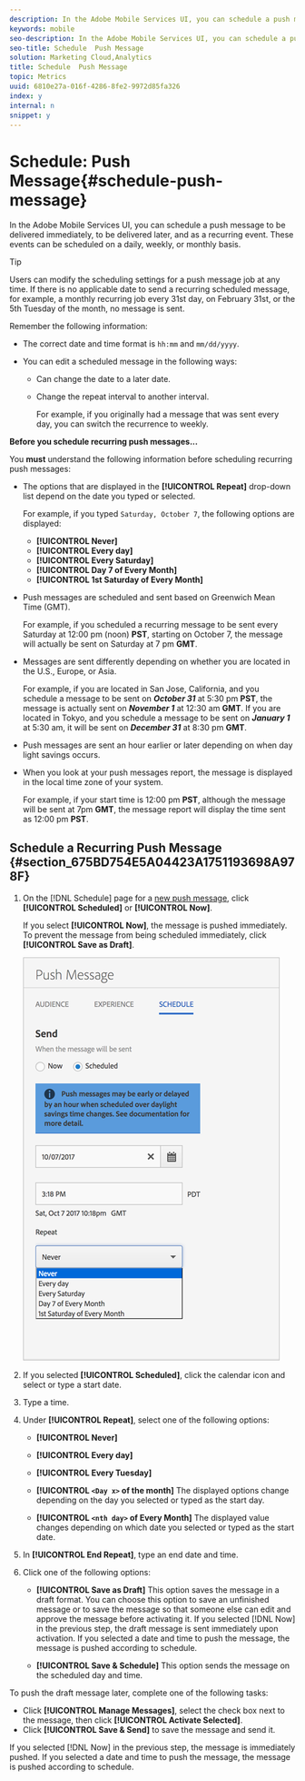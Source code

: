 ```yaml
---
description: In the Adobe Mobile Services UI, you can schedule a push message to be delivered immediately, to be delivered later, and as a recurring event. These events can be scheduled on a daily, weekly, or monthly basis.
keywords: mobile
seo-description: In the Adobe Mobile Services UI, you can schedule a push message to be delivered immediately, to be delivered later, and as a recurring event. These events can be scheduled on a daily, weekly, or monthly basis.
seo-title: Schedule  Push Message
solution: Marketing Cloud,Analytics
title: Schedule  Push Message
topic: Metrics
uuid: 6810e27a-016f-4286-8fe2-9972d85fa326
index: y
internal: n
snippet: y
---
```


# Schedule: Push Message{#schedule-push-message}

In the Adobe Mobile Services UI, you can schedule a push message to be delivered immediately, to be delivered later, and as a recurring event. These events can be scheduled on a daily, weekly, or monthly basis.

>[!TIP]
>
>Users can modify the scheduling settings for a push message job at any time. If there is no applicable date to send a recurring scheduled message, for example, a monthly recurring job every 31st day, on February 31st, or the 5th Tuesday of the month, no message is sent.

Remember the following information:

* The correct date and time format is `hh:mm` and `mm/dd/yyyy`. 

* You can edit a scheduled message in the following ways:

    * Can change the date to a later date. 
    * Change the repeat interval to another interval.

      For example, if you originally had a message that was sent every day, you can switch the recurrence to weekly.

**Before you schedule recurring push messages...**

You **must** understand the following information before scheduling recurring push messages: 

* The options that are displayed in the **[!UICONTROL Repeat]** drop-down list depend on the date you typed or selected. 

  For example, if you typed `Saturday, October 7`, the following options are displayed: 

  * **[!UICONTROL Never]** 
  * **[!UICONTROL Every day]** 
  * **[!UICONTROL Every Saturday]** 
  * **[!UICONTROL Day 7 of Every Month]** 
  * **[!UICONTROL 1st Saturday of Every Month]** 

* Push messages are scheduled and sent based on Greenwich Mean Time (GMT). 

  For example, if you scheduled a recurring message to be sent every Saturday at 12:00 pm (noon) **PST**, starting on October 7, the message will actually be sent on Saturday at 7 pm **GMT**. 
* Messages are sent differently depending on whether you are located in the U.S., Europe, or Asia. 

  For example, if you are located in San Jose, California, and you schedule a message to be sent on ***October 31*** at 5:30 pm **PST**, the message is actually sent on ***November 1*** at 12:30 am **GMT**. If you are located in Tokyo, and you schedule a message to be sent on ***January 1*** at 5:30 am, it will be sent on ***December 31*** at 8:30 pm **GMT**. 
* Push messages are sent an hour earlier or later depending on when day light savings occurs. 
* When you look at your push messages report, the message is displayed in the local time zone of your system. 

  For example, if your start time is 12:00 pm **PST**, although the message will be sent at 7pm **GMT**, the message report will display the time sent as 12:00 pm **PST**. 

## Schedule a Recurring Push Message {#section_675BD754E5A04423A1751193698A978F}

1. On the [!DNL Schedule] page for a [new push message](../../in-app-messaging/t-create-push-message/t-create-push-message.md#task_70E6D9C01F5A4082B9880C049804A2A0), click **[!UICONTROL Scheduled]** or **[!UICONTROL Now]**.

   If you select **[!UICONTROL Now]**, the message is pushed immediately. To prevent the message from being scheduled immediately, click **[!UICONTROL Save as Draft]**.

   <a id="fig_F1B3E1D6190B485891C83ED939BD56A9"></a>

   ![](assets/schedule-push-message.png)

1. If you selected **[!UICONTROL Scheduled]**, click the calendar icon and select or type a start date. 
1. Type a time.&nbsp; 
1. Under **[!UICONTROL Repeat]**, select one of the following options:

    * **[!UICONTROL Never]** 
    * **[!UICONTROL Every day]** 
    * **[!UICONTROL Every Tuesday]** 
    * **[!UICONTROL `<Day x>` of the month]** The displayed options change depending on the day you selected or typed as the start day. 
    
    * **[!UICONTROL `<nth day>` of Every Month]** The displayed value changes depending on which date you selected or typed as the start date.

1. In **[!UICONTROL End Repeat]**, type an end date and time. 
1. Click one of the following options:

    * **[!UICONTROL Save as Draft]** This option saves the message in a draft format. You can choose this option to save an unfinished message or to save the message so that someone else can edit and approve the message before activating it. If you selected [!DNL Now] in the previous step, the draft message is sent immediately upon activation. If you selected a date and time to push the message, the message is pushed according to schedule. 
    
    * **[!UICONTROL Save & Schedule]** This option sends the message on the scheduled day and time.

To push the draft message later, complete one of the following tasks:

* Click **[!UICONTROL Manage Messages]**, select the check box next to the message, then click **[!UICONTROL Activate Selected]**. 
* Click **[!UICONTROL Save & Send]** to save the message and send it.

If you selected [!DNL Now] in the previous step, the message is immediately pushed. If you selected a date and time to push the message, the message is pushed according to schedule.
